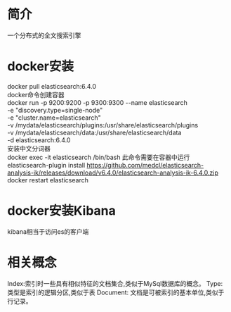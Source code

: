 # 简介
一个分布式的全文搜索引擎
# docker安装
docker pull elasticsearch:6.4.0  
docker命令创建容器  
docker run -p 9200:9200 -p 9300:9300 --name elasticsearch \
-e "discovery.type=single-node" \
-e "cluster.name=elasticsearch" \
-v /mydata/elasticsearch/plugins:/usr/share/elasticsearch/plugins \
-v /mydata/elasticsearch/data:/usr/share/elasticsearch/data \
-d elasticsearch:6.4.0  
安装中文分词器  
docker exec -it elasticsearch /bin/bash
此命令需要在容器中运行  
elasticsearch-plugin install https://github.com/medcl/elasticsearch-analysis-ik/releases/download/v6.4.0/elasticsearch-analysis-ik-6.4.0.zip
docker restart elasticsearch
# docker安装Kibana
kibana相当于访问es的客户端
# 相关概念
Index:索引时一些具有相似特征的文档集合,类似于MySql数据库的概念。
Type:类型是索引的逻辑分区,类似于表
Document: 文档是可被索引的基本单位,类似于行记录。